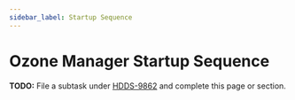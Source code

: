 ```yaml
---
sidebar_label: Startup Sequence
---
```


# Ozone Manager Startup Sequence

**TODO:** File a subtask under [HDDS-9862](https://issues.apache.org/jira/browse/HDDS-9862) and complete this page or section.


